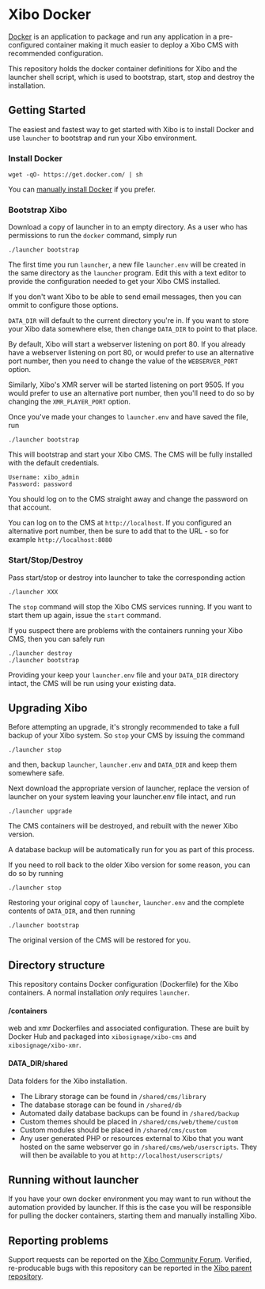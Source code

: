 # Xibo Docker

[Docker](https://docker.com/) is an application to package and run any
application in a pre-configured container making it much easier to deploy a Xibo
CMS with recommended configuration.

This repository holds the docker container definitions for Xibo and the launcher
shell script, which is used to bootstrap, start, stop and destroy the installation.

## Getting Started

The easiest and fastest way to get started with Xibo is to
install Docker and use `launcher` to bootstrap and run your Xibo environment.

### Install Docker

```
wget -qO- https://get.docker.com/ | sh
```

You can [manually install Docker](https://docs.docker.com/installation/) if you
prefer.

### Bootstrap Xibo
Download a copy of launcher in to an empty directory. As a user who has
permissions to run the `docker` command, simply run

```
./launcher bootstrap
```
The first time you run `launcher`, a new file `launcher.env` will be created in
the same directory as the `launcher` program. Edit this with a text editor to
provide the configuration needed to get your Xibo CMS installed.

If you don't want Xibo to be able to send email messages, then you can ommit to
configure those options.

`DATA_DIR` will default to the current directory you're in. If you want to store
your Xibo data somewhere else, then change `DATA_DIR` to point to that place.

By default, Xibo will start a webserver listening on port 80. If you already
have a webserver listening on port 80, or would prefer to use an alternative
port number, then you need to change the value of the `WEBSERVER_PORT` option.

Similarly, Xibo's XMR server will be started listening on port 9505. If you
would prefer to use an alternative port number, then you'll need to do so by
changing the `XMR_PLAYER_PORT` option.

Once you've made your changes to `launcher.env` and have saved the file, run

```
./launcher bootstrap
```

This will bootstrap and start your Xibo CMS. The CMS will be fully installed
with the default credentials.

```
Username: xibo_admin
Password: password
```

You should log on to the CMS straight away and change the password on that
account.

You can log on to the CMS at `http://localhost`. If you configured an
alternative port number, then be sure to add that to the URL - so for example
`http://localhost:8080`

### Start/Stop/Destroy

Pass start/stop or destroy into launcher to take the corresponding action

```
./launcher XXX
```

The `stop` command will stop the Xibo CMS services running. If you want to start
them up again, issue the `start` command.

If you suspect there are problems with the containers running your Xibo CMS, then
you can safely run

```
./launcher destroy
./launcher bootstrap
```

Providing your keep your `launcher.env` file and your `DATA_DIR` directory intact,
the CMS will be run using your existing data.

## Upgrading Xibo

Before attempting an upgrade, it's strongly recommended to take a full backup of
your Xibo system. So `stop` your CMS by issuing the command

```
./launcher stop
```
and then, backup `launcher`, `launcher.env` and `DATA_DIR` and keep
them somewhere safe.

Next download the appropriate version of launcher, replace the version of
launcher on your system leaving your launcher.env file intact, and run

```
./launcher upgrade
```

The CMS containers will be destroyed, and rebuilt with the newer Xibo version.

A database backup will be automatically run for you as part of this process.

If you need to roll back to the older Xibo version for some reason, you can do
so by running

```
./launcher stop
```
Restoring your original copy of `launcher`, `launcher.env` and the complete
contents of `DATA_DIR`, and then running

```
./launcher bootstrap
```
The original version of the CMS will be restored for you.

## Directory structure

This repository contains Docker configuration (Dockerfile) for the Xibo
containers. A normal installation *only* requires `launcher`.

#### /containers

web and xmr Dockerfiles and associated configuration. These are built by Docker
Hub and packaged into `xibosignage/xibo-cms` and `xibosignage/xibo-xmr`.

#### DATA_DIR/shared

Data folders for the Xibo installation.

 - The Library storage can be found in `/shared/cms/library`
 - The database storage can be found in `/shared/db`
 - Automated daily database backups can be found in `/shared/backup`
 - Custom themes should be placed in `/shared/cms/web/theme/custom`
 - Custom modules should be placed in `/shared/cms/custom`
 - Any user generated PHP or resources external to Xibo that you want hosted
   on the same webserver go in `/shared/cms/web/userscripts`. They will then
   be available to you at `http://localhost/userscripts/`

## Running without launcher
If you have your own docker environment you may want to run without the
automation provided by launcher. If this is the case you will be responsible
for pulling the docker containers, starting them and manually installing Xibo.


## Reporting problems

Support requests can be reported on the [Xibo Community
Forum](https://community.xibo.org.uk/). Verified, re-producable bugs with this
repository can be reported in the [Xibo parent
repository](https://github.com/xibosignage/xibo/issues).

